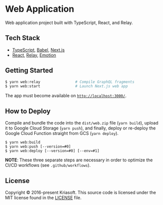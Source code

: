 # Web Application

Web application project built with TypeScript, React, and Relay.

## Tech Stack

- [TypeScript](https://www.typescriptlang.org/), [Babel](https://babeljs.io/), [Next.js](https://nextjs.org/)
- [React](https://reactjs.org/), [Relay](https://relay.dev/), [Emotion](https://emotion.sh/)

## Getting Started

```bash
$ yarn web:relay                # Compile GraphQL fragments
$ yarn web:start                # Launch Next.js web app
```

The app must become available on [`http://localhost:3000/`](http://localhost:3000/).

## How to Deploy

Compile and bundle the code into the `dist/web.zip` file (`yarn build`), upload
it to Google Cloud Storage (`yarn push`), and finally, deploy or re-deploy
the Google Cloud Function straight from GCS (`yarn deploy`).

```
$ yarn web:build
$ yarn web:push [--version=#0]
$ yarn web:deploy [--version=#0] [--env=#1]
```

**NOTE**: These three separate steps are necessary in order to optimize the CI/CD
workflows (see `.github/workflows`).

## License

Copyright © 2016-present Kriasoft. This source code is licensed under the MIT license found in the
[LICENSE](https://github.com/kriasoft/nodejs-api-starter/blob/main/LICENSE) file.

